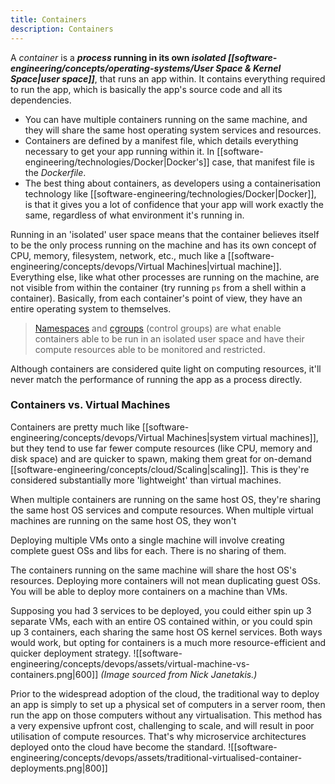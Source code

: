 ```yaml
---
title: Containers
description: Containers
---
```


A *container* is a ***process* running in its own *isolated [[software-engineering/concepts/operating-systems/User Space & Kernel Space|user space]]***, that runs an app within. It contains everything required to run the app, which is basically the app's source code and all its dependencies.
- You can have multiple containers running on the same machine, and they will share the same host operating system services and resources.
- Containers are defined by a manifest file, which details everything necessary to get your app running within it. In [[software-engineering/technologies/Docker|Docker's]] case, that manifest file is the *Dockerfile*.
- The best thing about containers, as developers using a containerisation technology like [[software-engineering/technologies/Docker|Docker]], is that it gives you a lot of confidence that your app will work exactly the same, regardless of what environment it's running in.

Running in an 'isolated' user space means that the container believes itself to be the only process running on the machine and has its own concept of CPU, memory, filesystem, network, etc., much like a [[software-engineering/concepts/devops/Virtual Machines|virtual machine]]. Everything else, like what other processes are running on the machine, are not visible from within the container (try running `ps` from a shell within a container).
Basically, from each container's point of view, they have an entire operating system to themselves.
> [Namespaces](https://en.wikipedia.org/wiki/Linux_namespaces) and [cgroups](https://en.wikipedia.org/wiki/Cgroups) (control groups) are what enable containers able to be run in an isolated user space and have their compute resources able to be monitored and restricted.

Although containers are considered quite light on computing resources, it'll never match the performance of running the app as a process directly.

### Containers vs. Virtual Machines
Containers are pretty much like [[software-engineering/concepts/devops/Virtual Machines|system virtual machines]], but they tend to use far fewer compute resources (like CPU, memory and disk space) and are quicker to spawn, making them great for on-demand [[software-engineering/concepts/cloud/Scaling|scaling]]. This is they're considered substantially more 'lightweight' than virtual machines.

When multiple containers are running on the same host OS, they're sharing the same host OS services and compute resources. When multiple virtual machines are running on the same host OS, they won't 

Deploying multiple VMs onto a single machine will involve creating complete guest OSs and libs for each. There is no sharing of them.

The containers running on the same machine will share the host OS's resources. Deploying more containers will not mean duplicating guest OSs. You will be able to deploy more containers on a machine than VMs.

Supposing you had 3 services to be deployed, you could either spin up 3 separate VMs, each with an entire OS contained within, or you could spin up 3 containers, each sharing the same host OS kernel services. Both ways would work, but opting for containers is a much more resource-efficient and quicker deployment strategy.
![[software-engineering/concepts/devops/assets/virtual-machine-vs-containers.png|600]]
*(Image sourced from Nick Janetakis.)*

Prior to the widespread adoption of the cloud, the traditional way to deploy an app is simply to set up a physical set of computers in a server room, then run the app on those computers without any virtualisation. This method has a very expensive upfront cost, challenging to scale, and will result in poor utilisation of compute resources. That's why microservice architectures deployed onto the cloud have become the standard.
![[software-engineering/concepts/devops/assets/traditional-virtualised-container-deployments.png|800]]

